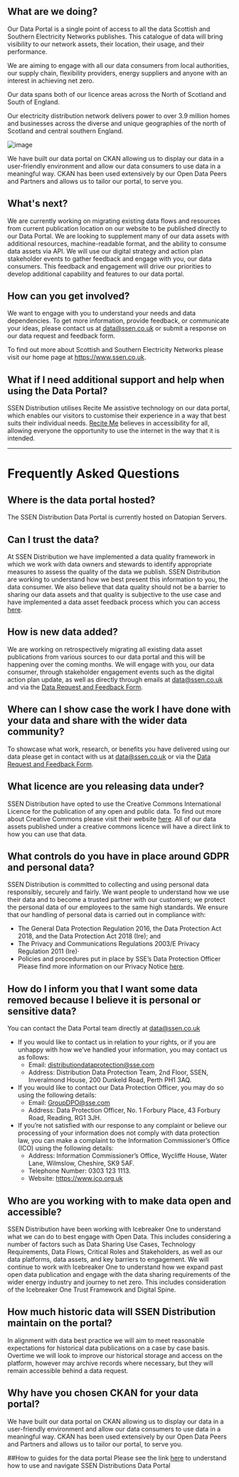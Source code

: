 ## What are we doing?

Our Data Portal is a single point of access to all the data Scottish and Southern Electricity Networks publishes. This catalogue of data will bring visibility to our network assets, their location, their usage, and their performance.

We are aiming to engage with all our data consumers from local authorities, our supply chain, flexibility providers, energy suppliers and anyone with an interest in achieving net zero.

Our data spans both of our licence areas across the North of Scotland and South of England.

Our electricity distribution network delivers power to over 3.9 million homes and businesses across the diverse and unique geographies of the north of Scotland and central southern England.

![image](https://github.com/datopian/ssen-content/assets/20338818/c1fa5659-2f67-4646-bd9f-0d399cb592e8)

We have built our data portal on CKAN allowing us to display our data in a user-friendly environment and allow our data consumers to use data in a meaningful way. CKAN has been used extensively by our Open Data Peers and Partners and allows us to tailor our portal, to serve you.

## What's next?

We are currently working on migrating existing data flows and resources from current publication location on our website to be published directly to our Data Portal. We are looking to supplement many of our data assets with additional resources, machine-readable format, and the ability to consume data assets via API. We will use our digital strategy and action plan stakeholder events to gather feedback and engage with you, our data consumers. This feedback and engagement will drive our priorities to develop additional capability and features to our data portal.

## How can you get involved?

We want to engage with you to understand your needs and data dependencies. To get more information, provide feedback, or communicate your ideas, please contact us at data@ssen.co.uk or submit a response on our data request and feedback form.

To find out more about Scottish and Southern Electricity Networks please visit our home page at https://www.ssen.co.uk.

## What if I need additional support and help when using the Data Portal?
SSEN Distribution utilises Recite Me assistive technology on our data portal, which enables our visitors to customise their experience in a way that best suits their individual needs.
[Recite Me](https://reciteme.com/news/digital-accessibility/) believes in accessibility for all, allowing everyone the opportunity to use the internet in the way that it is intended.

___

<h1>Frequently Asked Questions</h1>
  
## Where is the data portal hosted?
The SSEN Distribution Data Portal is currently hosted on Datopian Servers.

## Can I trust the data?
At SSEN Distribution we have implemented a data quality framework in which we work with data owners and stewards to identify appropriate measures to assess the quality of the data we publish. SSEN Distribution are working to understand how we best present this information to you, the data consumer. 
We also believe that data quality should not be a barrier to sharing our data assets and that quality is subjective to the use case and have implemented a data asset feedback process which you can access [here](https://forms.office.com/e/tKYxkTWS0n). 

## How is new data added?
We are working on retrospectively migrating all existing data asset publications from various sources to our data portal and this will be happening over the coming months.
We will engage with you, our data consumer, through stakeholder engagement events such as the digital action plan update, as well as directly through emails at data@ssen.co.uk and via the [Data Request and Feedback Form](https://forms.office.com/e/tKYxkTWS0n).

## Where can I show case the work I have done with your data and share with the wider data community?
To showcase what work, research, or benefits you have delivered using our data please get in contact with us at data@ssen.co.uk or via the [Data Request and Feedback Form](https://forms.office.com/e/tKYxkTWS0n).

## What licence are you releasing data under?
SSEN Distribution have opted to use the Creative Commons International Licence for the publication of any open and public data. To find out more about Creative Commons please visit their website [here](https://creativecommons.org/). All of our data assets published under a creative commons licence will have a direct link to how you can use that data. 

## What controls do you have in place around GDPR and personal data?
SSEN Distribution is committed to collecting and using personal data responsibly, securely and fairly. We want people to understand how we use their data and to become a trusted partner with our customers; we protect the personal data of our employees to the same high standards. We ensure that our handling of personal data is carried out in compliance with:
-	The General Data Protection Regulation 2016, the Data Protection Act 2018, and the Data Protection Act 2018 (Ire); and 
-	The Privacy and Communications Regulations 2003/E Privacy Regulation 2011 (Ire)·
-	Policies and procedures put in place by SSE’s Data Protection Officer
Please find more information on our Privacy Notice [here](https://www.ssen.co.uk/privacy-notice/).

## How do I inform you that I want some data removed because I believe it is personal or sensitive data?
You can contact the Data Portal team directly at data@ssen.co.uk 
- If you would like to contact us in relation to your rights, or if you are unhappy with how we’ve handled your information, you may contact us as follows:
  - Email: distributiondataprotection@sse.com
  - Address: Distribution Data Protection Team, 2nd Floor, SSEN, Inveralmond House, 200 Dunkeld Road, Perth PH1 3AQ.
- If you would like to contact our Data Protection Officer, you may do so using the following details:
  - Email: GroupDPO@sse.com
  - Address: Data Protection Officer, No. 1 Forbury Place, 43 Forbury Road, Reading, RG1 3JH.
- If you’re not satisfied with our response to any complaint or believe our processing of your information does not comply with data protection law, you can make a complaint to the Information Commissioner’s Office (ICO) using the following details:
  - Address: Information Commissioner’s Office, Wycliffe House, Water Lane, Wilmslow, Cheshire, SK9 5AF.
  - Telephone Number: 0303 123 1113.
  - Website: https://www.ico.org.uk

## Who are you working with to make data open and accessible?
SSEN Distribution have been working with Icebreaker One to understand what we can do to best engage with Open Data. This includes considering a number of factors such as Data Sharing Use Cases, Technology Requirements, Data Flows, Critical Roles and Stakeholders, as well as our data platforms, data assets, and key barriers to engagement. 
We will continue to work with Icebreaker One to understand how we expand past open data publication and engage with the data sharing requirements of the wider energy industry and journey to net zero. This includes consideration of the Icebreaker One Trust Framework and Digital Spine.

## How much historic data will SSEN Distribution maintain on the portal?
In alignment with data best practice we will aim to meet reasonable expectations for historical data publications on a case by case basis. Overtime we will look to improve our historical storage and access on the platform, however may archive records where necessary, but they will remain accessible behind a data request. 

## Why have you chosen CKAN for your data portal?
We have built our data portal on CKAN allowing us to display our data in a user-friendly environment and allow our data consumers to use data in a meaningful way. CKAN has been used extensively by our Open Data Peers and Partners and allows us to tailor our portal, to serve you. 

##How to guides for the data portal
Please see the link [here](https://github.com/user-attachments/files/18961987/Portal_guide.pdf.pdf) to understand how to use and navigate SSEN Distributions Data Portal
